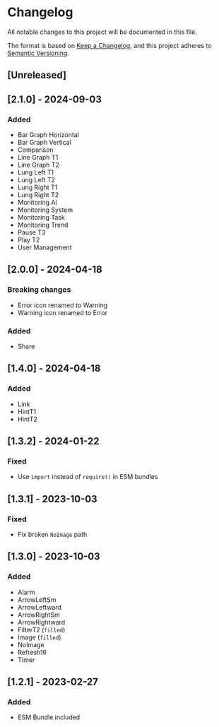 # Changelog

All notable changes to this project will be documented in this file.

The format is based on [Keep a Changelog](https://keepachangelog.com/en/1.0.0/),
and this project adheres to [Semantic Versioning](https://semver.org/spec/v2.0.0.html).

## [Unreleased]

## [2.1.0] - 2024-09-03

### Added

- Bar Graph Horizontal
- Bar Graph Vertical
- Comparison
- Line Graph T1
- Line Graph T2
- Lung Left T1
- Lung Left T2
- Lung Right T1
- Lung Right T2
- Monitoring AI
- Monitoring System
- Monitoring Task
- Monitoring Trend
- Pause T3
- Play T2
- User Management

## [2.0.0] - 2024-04-18

### Breaking changes

- Error icon renamed to Warning
- Warning icon renamed to Error

### Added

- Share

## [1.4.0] - 2024-04-18

### Added

- Link
- HintT1
- HintT2

## [1.3.2] - 2024-01-22

### Fixed

- Use `import` instead of `require()` in ESM bundles

## [1.3.1] - 2023-10-03

### Fixed

- Fix broken `NoImage` path

## [1.3.0] - 2023-10-03

### Added

- Alarm
- ArrowLeftSm
- ArrowLeftward
- ArrowRightSm
- ArrowRightward
- FilterT2 (`filled`)
- Image (`filled`)
- NoImage
- Refresh16
- Timer

## [1.2.1] - 2023-02-27

### Added

- ESM Bundle included
